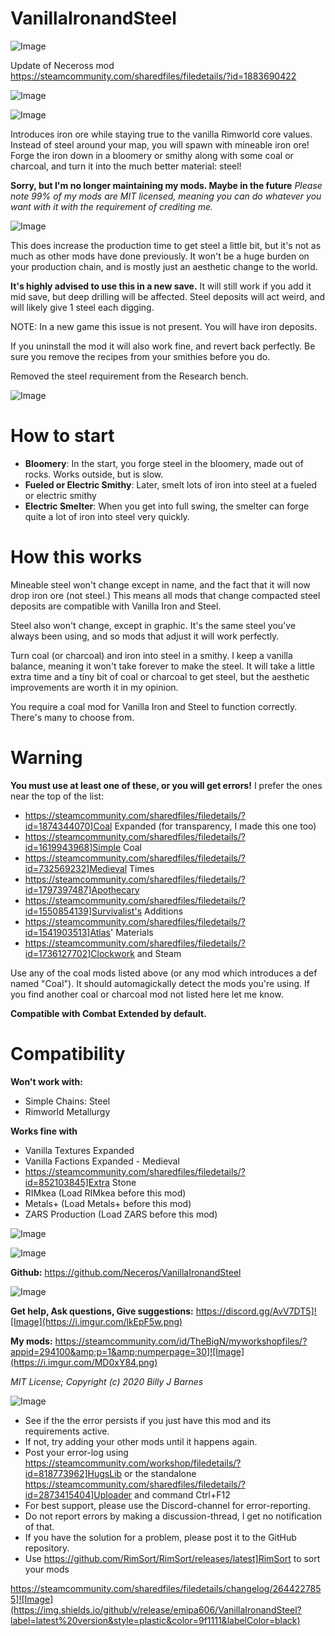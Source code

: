 # VanillaIronandSteel

![Image](https://i.imgur.com/buuPQel.png)

Update of Neceross mod
https://steamcommunity.com/sharedfiles/filedetails/?id=1883690422

![Image](https://i.imgur.com/pufA0kM.png)

	
![Image](https://i.imgur.com/Z4GOv8H.png)

Introduces iron ore while staying true to the vanilla Rimworld core values. Instead of steel around your map, you will spawn with mineable iron ore! Forge the iron down in a bloomery or smithy along with some coal or charcoal, and turn it into the much better material: steel!


**Sorry, but I'm no longer maintaining my mods. Maybe in the future**
*Please note 99% of my mods are MIT licensed, meaning you can do whatever you want with it with the requirement of crediting me.*


![Image](https://i.imgur.com/iEtO930.png)


This does increase the production time to get steel a little bit, but it's not as much as other mods have done previously. It won't be a huge burden on your production chain, and is mostly just an aesthetic change to the world.

**It's highly advised to use this in a new save.** It will still work if you add it mid save, but deep drilling will be affected. Steel deposits will act weird, and will likely give 1 steel each digging.

NOTE: In a new game this issue is not present. You will have iron deposits.

If you uninstall the mod it will also work fine, and revert back perfectly. Be sure you remove the recipes from your smithies before you do.

Removed the steel requirement from the Research bench.

![Image](https://i.imgur.com/j6t7QaC.gif)



# How to start



-  **Bloomery**: In the start, you forge steel in the bloomery, made out of rocks. Works outside, but is slow.
-  **Fueled or Electric Smithy**: Later, smelt lots of iron into steel at a fueled or electric smithy
-  **Electric Smelter**: When you get into full swing, the smelter can forge quite a lot of iron into steel very quickly.




# How this works


Mineable steel won't change except in name, and the fact that it will now drop iron ore (not steel.) This means all mods that change compacted steel deposits are compatible with Vanilla Iron and Steel.

Steel also won't change, except in graphic. It's the same steel you've always been using, and so mods that adjust it will work perfectly.

Turn coal (or charcoal) and iron into steel in a smithy. I keep a vanilla balance, meaning it won't take forever to make the steel. It will take a little extra time and a tiny bit of coal or charcoal to get steel, but the aesthetic improvements are worth it in my opinion.


You require a coal mod for Vanilla Iron and Steel to function correctly. There's many to choose from.


# Warning

**You must use at least one of these, or you will get errors!** I prefer the ones near the top of the list:


- https://steamcommunity.com/sharedfiles/filedetails/?id=1874344070]Coal Expanded (for transparency, I made this one too)
- https://steamcommunity.com/sharedfiles/filedetails/?id=1619943968]Simple Coal
- https://steamcommunity.com/sharedfiles/filedetails/?id=732569232]Medieval Times
- https://steamcommunity.com/sharedfiles/filedetails/?id=1797397487]Apothecary
- https://steamcommunity.com/sharedfiles/filedetails/?id=1550854139]Survivalist's Additions
- https://steamcommunity.com/sharedfiles/filedetails/?id=1541903513]Atlas' Materials
- https://steamcommunity.com/sharedfiles/filedetails/?id=1736127702]Clockwork and Steam



Use any of the coal mods listed above (or any mod which introduces a def named "Coal"). It should automagickally detect the mods you're using. If you find another coal or charcoal mod not listed here let me know.


**Compatible with Combat Extended by default.**


# Compatibility

**Won't work with:**


-  Simple Chains: Steel
-  Rimworld Metallurgy



**Works fine with**


-  Vanilla Textures Expanded
-  Vanilla Factions Expanded - Medieval
-  https://steamcommunity.com/sharedfiles/filedetails/?id=852103845]Extra Stone
-  RIMkea (Load RIMkea before this mod)
-  Metals+ (Load Metals+ before this mod)
-  ZARS Production (Load ZARS before this mod)




![Image](https://i.imgur.com/JqbhBiR.png)


![Image](https://i.imgur.com/NpuFU7v.png)


**Github:** https://github.com/Neceros/VanillaIronandSteel

![Image](https://i.imgur.com/s3KRLlu.gif)


**Get help, Ask questions, Give suggestions:**
https://discord.gg/AvV7DT5]![Image](https://i.imgur.com/lkEpF5w.png)


**My mods:**
https://steamcommunity.com/id/TheBigN/myworkshopfiles/?appid=294100&amp;p=1&amp;numperpage=30]![Image](https://i.imgur.com/MD0xY84.png)


*MIT License; Copyright (c) 2020 Billy J Barnes*

![Image](https://i.imgur.com/PwoNOj4.png)



-  See if the the error persists if you just have this mod and its requirements active.
-  If not, try adding your other mods until it happens again.
-  Post your error-log using https://steamcommunity.com/workshop/filedetails/?id=818773962]HugsLib or the standalone https://steamcommunity.com/sharedfiles/filedetails/?id=2873415404]Uploader and command Ctrl+F12
-  For best support, please use the Discord-channel for error-reporting.
-  Do not report errors by making a discussion-thread, I get no notification of that.
-  If you have the solution for a problem, please post it to the GitHub repository.
-  Use https://github.com/RimSort/RimSort/releases/latest]RimSort to sort your mods



https://steamcommunity.com/sharedfiles/filedetails/changelog/2644227855]![Image](https://img.shields.io/github/v/release/emipa606/VanillaIronandSteel?label=latest%20version&style=plastic&color=9f1111&labelColor=black)

